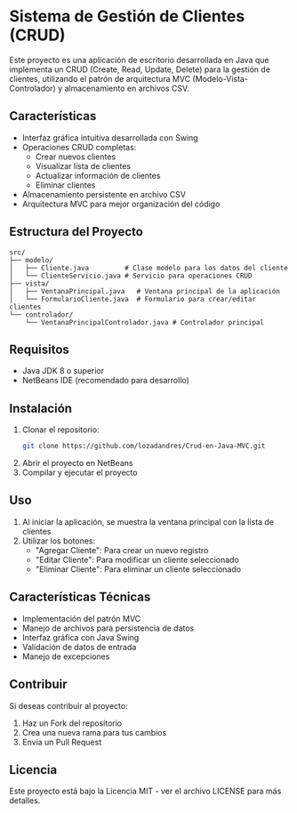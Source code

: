 # Sistema de Gestión de Clientes (CRUD)

Este proyecto es una aplicación de escritorio desarrollada en Java que implementa un CRUD (Create, Read, Update, Delete) para la gestión de clientes, utilizando el patrón de arquitectura MVC (Modelo-Vista-Controlador) y almacenamiento en archivos CSV.

## Características

- Interfaz gráfica intuitiva desarrollada con Swing
- Operaciones CRUD completas:
  - Crear nuevos clientes
  - Visualizar lista de clientes
  - Actualizar información de clientes
  - Eliminar clientes
- Almacenamiento persistente en archivo CSV
- Arquitectura MVC para mejor organización del código

## Estructura del Proyecto

```
src/
├── modelo/
│   ├── Cliente.java         # Clase modelo para los datos del cliente
│   └── ClienteServicio.java # Servicio para operaciones CRUD
├── vista/
│   ├── VentanaPrincipal.java   # Ventana principal de la aplicación
│   └── FormularioCliente.java  # Formulario para crear/editar clientes
└── controlador/
    └── VentanaPrincipalControlador.java # Controlador principal
```

## Requisitos

- Java JDK 8 o superior
- NetBeans IDE (recomendado para desarrollo)

## Instalación

1. Clonar el repositorio:
   ```bash
   git clone https://github.com/lozadandres/Crud-en-Java-MVC.git
   ```
2. Abrir el proyecto en NetBeans
3. Compilar y ejecutar el proyecto

## Uso

1. Al iniciar la aplicación, se muestra la ventana principal con la lista de clientes
2. Utilizar los botones:
   - "Agregar Cliente": Para crear un nuevo registro
   - "Editar Cliente": Para modificar un cliente seleccionado
   - "Eliminar Cliente": Para eliminar un cliente seleccionado

## Características Técnicas

- Implementación del patrón MVC
- Manejo de archivos para persistencia de datos
- Interfaz gráfica con Java Swing
- Validación de datos de entrada
- Manejo de excepciones

## Contribuir

Si deseas contribuir al proyecto:

1. Haz un Fork del repositorio
2. Crea una nueva rama para tus cambios
3. Envía un Pull Request

## Licencia

Este proyecto está bajo la Licencia MIT - ver el archivo LICENSE para más detalles.